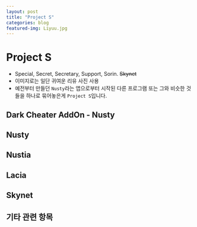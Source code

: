 ```yaml
---
layout: post
title: "Project S"
categories: blog
featured-img: Liyuu.jpg
---
```


# Project S
* Special, Secret, Secretary, Support, Sorin. <s>Skynet</s>
* 이미지로는 일단 귀여운 리유 사진 사용
* 예전부터 만들던 `Nusty`라는 앱으로부터 시작된 다른 프로그램 또는 그와 비슷한 것들을 하나로 묶어놓은게 `Project S`입니다.

## Dark Cheater AddOn - Nusty

## Nusty

## Nustia

## Lacia

## Skynet

## 기타 관련 항목